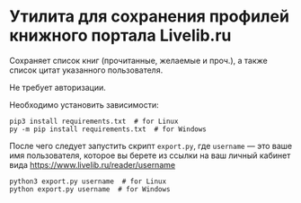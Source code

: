 # Утилита для сохранения профилей книжного портала Livelib.ru

Сохраняет список книг (прочитанные, желаемые и проч.), а также список цитат указанного пользователя.

Не требует авторизации.

Необходимо установить зависимости:
```
pip3 install requirements.txt  # for Linux
py -m pip install requirements.txt  # for Windows
```

После чего следует запустить скрипт `export.py`, где `username` — это ваше имя пользователя, которое вы берете из ссылки на ваш личный кабинет вида https://www.livelib.ru/reader/username
```
python3 export.py username  # for Linux
python export.py username  # for Windows
```
